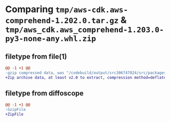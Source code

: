 # Comparing `tmp/aws-cdk.aws-comprehend-1.202.0.tar.gz` & `tmp/aws_cdk.aws_comprehend-1.203.0-py3-none-any.whl.zip`

## filetype from file(1)

```diff
@@ -1 +1 @@
-gzip compressed data, was "/codebuild/output/src306747024/src/packages/@aws-cdk/aws-comprehend/dist/python/aws-cdk.aws-comprehend-1.202.0.tar", last modified: Fri May 19 23:12:30 2023, max compression
+Zip archive data, at least v2.0 to extract, compression method=deflate
```

## filetype from diffoscope

```diff
@@ -1 +1 @@
-GzipFile
+ZipFile
```

